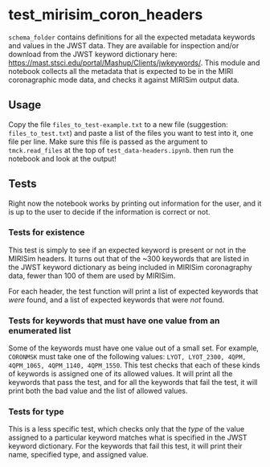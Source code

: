 # test_mirisim_coron_headers

`schema_folder` contains definitions for all the expected metadata keywords and values in the JWST data. They are available for inspection and/or download from the JWST keyword dictionary here: https://mast.stsci.edu/portal/Mashup/Clients/jwkeywords/. This module and notebook collects all the metadata that is expected to be in the MIRI coronagraphic mode data, and checks it against MIRISim output data. 

## Usage
Copy the file `files_to_test-example.txt` to a new file (suggestion: `files_to_test.txt`) and paste a list of the files you want to test into it, one file per line. Make sure this file is passed as the argument to `tmck.read_files` at the top of `test_data-headers.ipynb`. then run the notebook and look at the output!

## Tests
Right now the notebook works by printing out information for the user, and it is up to the user to decide if the information is correct or not.

### Tests for existence
This test is simply to see if an expected keyword is present or not in the MIRISim headers. It turns out that of the ~300 keywords that are listed in the JWST keyword dictionary as being included in MIRISim coronagraphy data, fewer than 100 of them are used by MIRISim.

For each header, the test function will print a list of expected keywords that *were* found, and a list of expected keywords that were *not* found.

### Tests for keywords that must have one value from an enumerated list
Some of the keywords must have one value out of a small set. For example, `CORONMSK` must take one of the following values: `LYOT, LYOT_2300, 4QPM, 4QPM_1065, 4QPM_1140, 4QPM_1550`. This test checks that each of these kinds of keywords is assigned one of its allowed values. It will print all the keywords that pass the test, and for all the keywords that fail the test, it will print both the bad value and the list of allowed values.

### Tests for type
This is a less specific test, which checks only that the *type* of the value assigned to a particular keyword matches what is specified in the JWST keyword dictionary. For the keywords that fail this test, it will print their name, specified type, and assigned value.
